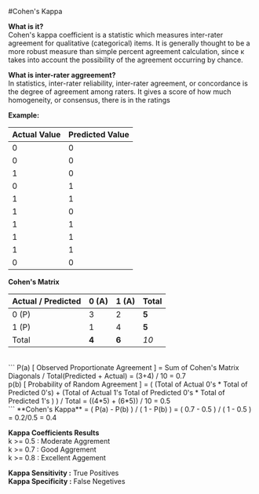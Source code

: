 #Cohen's Kappa

**What is it?**<br>
Cohen's kappa coefficient is a statistic which measures inter-rater agreement for qualitative (categorical) items. It is generally thought to be a more robust measure than simple percent agreement calculation, since κ takes into account the possibility of the agreement occurring by chance.

**What is inter-rater aggreement?**<br>
In statistics, inter-rater reliability, inter-rater agreement, or concordance is the degree of agreement among raters. It gives a score of how much homogeneity, or consensus, there is in the ratings

**Example:**<br>

| Actual Value  | Predicted Value |
| ------------- | ------------- |
| 0 | 0 |
| 0 | 0 |
| 1 | 0 |
| 0 | 1 |
| 1 | 1 |
| 1 | 0 |
| 1 | 1 |
| 1 | 1 |
| 1 | 1 |
| 0 | 0 |

**Cohen's Matrix**<br>

| Actual / Predicted | 0 (A) | 1 (A) | Total
| ------------- | ------------- | ------------- | ------------- |
| 0 (P) | 3  | 2  | **5**
| 1 (P) | 1  | 4  | **5**
| Total | **4**  | **6**  | <i>10</i>
<br>
```
P(a) [ Observed Proportionate Agreement ] = Sum of Cohen's Matrix Diagonals / Total(Predicted + Actual) = (3+4) / 10 = 0.7<br>
p(b) [ Probability of Random Agreement ] = ( (Total of Actual 0's * Total of Predicted 0's) + (Total of Actual 1's Total of Predicted 0's * Total of Predicted 1's ) ) / Total = ((4*5) + (6*5)) / 10 = 0.5 <br>
```
**Cohen's Kappa** = ( P(a) - P(b) ) / ( 1 - P(b) ) = ( 0.7 - 0.5 ) / ( 1 - 0.5 ) = 0.2/0.5 = 0.4

**Kappa Coefficients Results**<br>
k >= 0.5 : Moderate Aggrement <br>
k >= 0.7 : Good Aggrement<br>
k >= 0.8 : Excellent Aggement<br>

**Kappa Sensitivity :** True Positives<br>
**Kappa Specificity :** False Negetives<br>
